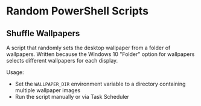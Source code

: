 # Random PowerShell Scripts

## Shuffle Wallpapers

A script that randomly sets the desktop wallpaper from a folder of wallpapers. Written because the Windows 10 "Folder" option for wallpapers selects different wallpapers for each display.

Usage:
- Set the `WALLPAPER_DIR` environment variable to a directory containing multiple wallpaper images
- Run the script manually or via Task Scheduler
